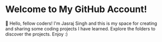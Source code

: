 # Welcome to My GitHub Account!

👋 Hello, fellow coders! I'm Jasraj Singh and this is my space for creating and sharing some coding projects I have learned. Explore the folders to discover the projects. Enjoy :)
